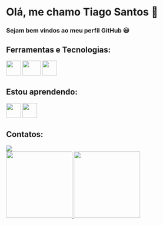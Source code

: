 # Olá, me chamo Tiago Santos 👋
### Sejam bem vindos ao meu perfil GitHub :smiley:

## Ferramentas e Tecnologias:
<img src="https://cdn.jsdelivr.net/gh/devicons/devicon/icons/javascript/javascript-original.svg" width="40" height="40"/> <img src="https://cdn.jsdelivr.net/gh/devicons/devicon/icons/nodejs/nodejs-original-wordmark.svg" width="50" height="40"/> <img src="https://cdn.jsdelivr.net/gh/devicons/devicon/icons/git/git-original-wordmark.svg" width="40" height="40"/>

## Estou aprendendo:
<img src="https://cdn.jsdelivr.net/gh/devicons/devicon/icons/java/java-original-wordmark.svg" width="40" height="40"/> <img src="https://cdn.jsdelivr.net/gh/devicons/devicon/icons/spring/spring-plain-wordmark.svg" width="40" height="40"/>
          
          
          
## Contatos:

<div>
  <a href="https://www.linkedin.com/in/tiagosantosdejesus" target="_blank"><img src="https://img.shields.io/badge/-LinkedIn-%230077B5?style=for-the-badge&logo=linkedin&logoColor=white" target="_blank"></a> 
</div>    

<div>
  <a href="https://github.com/TiagoSantosdeJesus">
  <img height="180em" src="https://github-readme-stats.vercel.app/api/top-langs/?username=TiagoSantosdeJesus&layout=compact&langs_count=7&theme=dracula"/>
  <img height="180em" src="https://github-readme-stats.vercel.app/api?username=TiagoSantosdeJesus&show_icons=true&theme=dracula&include_all_commits=true&count_private=true"/>
</div>
          
          
          




